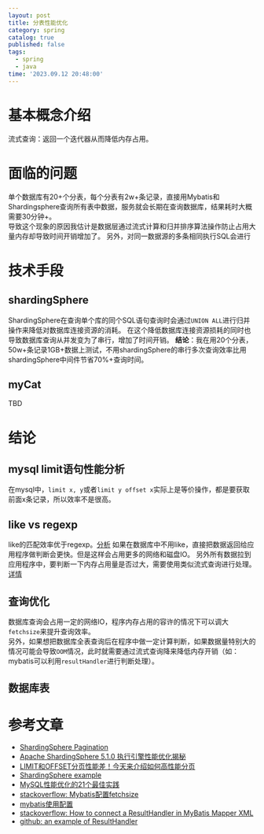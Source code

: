 ```yaml
---
layout: post
title: 分表性能优化
category: spring
catalog: true
published: false
tags:
  - spring
  - java
time: '2023.09.12 20:48:00'
---
```

# 基本概念介绍
流式查询：返回一个迭代器从而降低内存占用。

# 面临的问题
单个数据库有20+个分表，每个分表有2w+条记录，直接用Mybatis和Shardingsphere查询所有表中数据，服务就会长期在查询数据库，结果耗时大概需要30分钟+。  
导致这个现象的原因我估计是数据层通过流式计算和归并排序算法操作防止占用大量内存却导致时间开销增加了。 
另外，对同一数据源的多条相同执行SQL会进行

# 技术手段
## shardingSphere
ShardingSphere在查询单个库的同个SQL语句查询时会通过`UNION ALL`进行归并操作来降低对数据库连接资源的消耗。
在这个降低数据库连接资源损耗的同时也导致数据库查询从并发变为了串行，增加了时间开销。
**结论**：我在用20个分表，50w+条记录1GB+数据上测试，不用shardingSphere的串行多次查询效率比用shardingSphere中间件节省70%+查询时间。

## myCat
TBD

# 结论
## mysql limit语句性能分析
在mysql中，`limit x, y`或者`limit y offset x`实际上是等价操作，都是要获取前面x条记录，所以效率不是很高。

## like vs regexp
like的匹配效率优于regexp。[分析](https://stackoverflow.com/questions/16646686/mysql-regexp-vs-like)
如果在数据库中不用like，直接把数据返回给应用程序做判断会更快。但是这样会占用更多的网络和磁盘IO。
另外所有数据拉到应用程序中，要判断一下内存占用量是否过大，需要使用类似流式查询进行处理。[详情](https://stackoverflow.com/questions/32333461/mybatis-return-large-result-with-xml-configuration-in-spring)

## 查询优化
数据库查询会占用一定的网络IO，程序内存占用的容许的情况下可以调大`fetchsize`来提升查询效率。  
另外，如果想把数据库全表查询后在程序中做一定计算判断，如果数据量特别大的情况可能会导致`OOM`情况，此时就需要通过流式查询降来降低内存开销（如：mybatis可以利用`resultHandler`进行判断处理）。

## 数据库表


# 参考文章
- [ShardingSphere Pagination](https://shardingsphere.apache.org/document/5.0.0-alpha/cn/features/sharding/use-norms/pagination/#performance-bottleneck)
- [Apache ShardingSphere 5.1.0 执行引擎性能优化揭秘](https://www.modb.pro/db/337129)
- [LIMIT和OFFSET分页性能差！今天来介绍如何高性能分页](https://www.51cto.com/article/718182.html)
- [ShardingSphere example](https://github.com/apache/shardingsphere-example)
- [MySQL性能优化的21个最佳实践](https://developer.aliyun.com/article/546292)
- [stackoverflow: Mybatis配置fetchsize](https://stackoverflow.com/questions/8851044/how-to-set-fetchsize-for-ibatis-select-statement)
- [mybatis使用配置](https://mybatis.org/mybatis-3/sqlmap-xml.html)
- [stackoverflow: How to connect a ResultHandler in MyBatis Mapper XML](https://stackoverflow.com/questions/28413717/how-to-connect-a-resulthandler-in-mybatis-mapper-xml)
- [github: an example of ResultHandler](https://gist.github.com/an-sangkil/71f90661fa7e7268f940)
